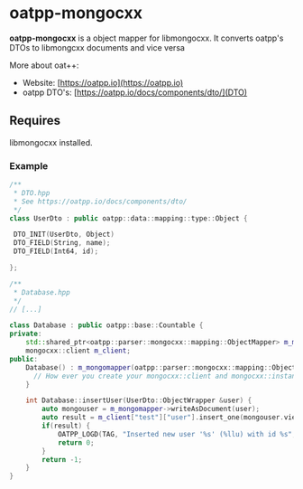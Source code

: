 # oatpp-mongocxx

**oatpp-mongocxx** is a object mapper for libmongocxx. It converts oatpp's DTOs to libmongcxx documents and vice versa

More about oat++:
- Website: [https://oatpp.io](https://oatpp.io)
- oatpp DTO's: [https://oatpp.io/docs/components/dto/](DTO)
## Requires

libmongocxx installed.

### Example

```c++
/**
 * DTO.hpp
 * See https://oatpp.io/docs/components/dto/
 */
class UserDto : public oatpp::data::mapping::type::Object {

 DTO_INIT(UserDto, Object)
 DTO_FIELD(String, name);
 DTO_FIELD(Int64, id);

};

/**
 * Database.hpp
 */
// [...]

class Database : public oatpp::base::Countable {
private:
    std::shared_ptr<oatpp::parser::mongocxx::mapping::ObjectMapper> m_mongomapper;
    mongocxx::client m_client;
public:
    Database() : m_mongomapper(oatpp::parser::mongocxx::mapping::ObjectMapper::createShared()) {
      // How ever you create your mongocxx::client and mongocxx::instance
    }

    int Database::insertUser(UserDto::ObjectWrapper &user) {
        auto mongouser = m_mongomapper->writeAsDocument(user);
        auto result = m_client["test"]["user"].insert_one(mongouser.view());
        if(result) {
            OATPP_LOGD(TAG, "Inserted new user '%s' (%llu) with id %s", user->name->c_str(), user->id->getValue(), result->inserted_id().get_oid().value.to_string().c_str());
            return 0;
        }
        return -1;
    }
}
```